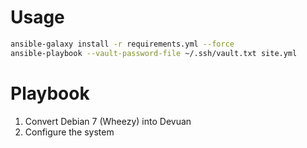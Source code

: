 # Usage
```bash
ansible-galaxy install -r requirements.yml --force
ansible-playbook --vault-password-file ~/.ssh/vault.txt site.yml
```

# Playbook
1. Convert Debian 7 (Wheezy) into Devuan
2. Configure the system
